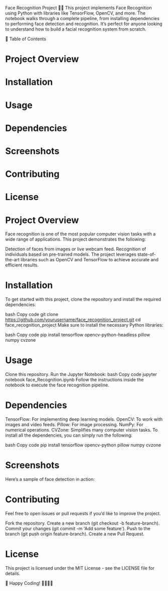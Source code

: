 Face Recognition Project 🧠📸
This project implements Face Recognition using Python with libraries like TensorFlow, OpenCV, and more. The notebook walks through a complete pipeline, from installing dependencies to performing face detection and recognition. It’s perfect for anyone looking to understand how to build a facial recognition system from scratch.

📑 Table of Contents
# Project Overview
# Installation
# Usage
# Dependencies
# Screenshots
# Contributing
# License
# Project Overview
Face recognition is one of the most popular computer vision tasks with a wide range of applications. This project demonstrates the following:

Detection of faces from images or live webcam feed.
Recognition of individuals based on pre-trained models.
The project leverages state-of-the-art libraries such as OpenCV and TensorFlow to achieve accurate and efficient results.

# Installation
To get started with this project, clone the repository and install the required dependencies:

bash
Copy code
git clone https://github.com/yourusername/face_recognition_project.git
cd face_recognition_project
Make sure to install the necessary Python libraries:

bash
Copy code
pip install tensorflow opencv-python-headless pillow numpy cvzone
# Usage
Clone this repository.
Run the Jupyter Notebook:
bash
Copy code
jupyter notebook face_Recognition.ipynb
Follow the instructions inside the notebook to execute the face recognition pipeline.
# Dependencies
TensorFlow: For implementing deep learning models.
OpenCV: To work with images and video feeds.
Pillow: For image processing.
NumPy: For numerical operations.
CVZone: Simplifies many computer vision tasks.
To install all the dependencies, you can simply run the following:

bash
Copy code
pip install tensorflow opencv-python pillow numpy cvzone
# Screenshots
Here’s a sample of face detection in action:


# Contributing
Feel free to open issues or pull requests if you’d like to improve the project.

Fork the repository.
Create a new branch (git checkout -b feature-branch).
Commit your changes (git commit -m 'Add some feature').
Push to the branch (git push origin feature-branch).
Create a new Pull Request.
# License
This project is licensed under the MIT License - see the LICENSE file for details.

🚀 Happy Coding! 👨‍💻👩‍💻
